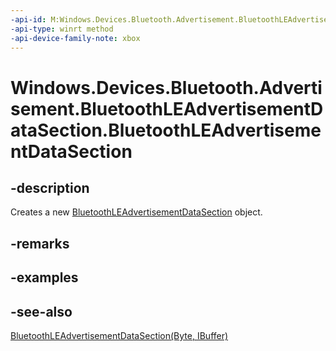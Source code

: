 ```yaml
---
-api-id: M:Windows.Devices.Bluetooth.Advertisement.BluetoothLEAdvertisementDataSection.#ctor
-api-type: winrt method
-api-device-family-note: xbox
---
```


<!-- Method syntax
public BluetoothLEAdvertisementDataSection()
-->

# Windows.Devices.Bluetooth.Advertisement.BluetoothLEAdvertisementDataSection.BluetoothLEAdvertisementDataSection

## -description
Creates a new [BluetoothLEAdvertisementDataSection](bluetoothleadvertisementdatasection.md) object.

## -remarks

## -examples

## -see-also
[BluetoothLEAdvertisementDataSection(Byte, IBuffer)](bluetoothleadvertisementdatasection_bluetoothleadvertisementdatasection_452095857.md)